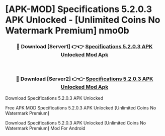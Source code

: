 # [APK-MOD] Specifications 5.2.0.3 APK Unlocked - [Unlimited Coins No Watermark Premium] nmo0b



<div align="center">
<h3>🔴 Download [Server1] 👉👉 <a href="https://momento.my/?title=Specifications_5.2.0.3_APK_Unlocked">Specifications 5.2.0.3 APK Unlocked Mod Apk</a></h3><br>

<h3>🔴 Download [Server2] 👉👉 <a href="https://momento.my/?title=Specifications_5.2.0.3_APK_Unlocked">Specifications 5.2.0.3 APK Unlocked Mod Apk</a></h3>
</div>



Download Specifications 5.2.0.3 APK Unlocked 

Free APK MOD Specifications 5.2.0.3 APK Unlocked [Unlimited Coins No Watermark Premium]

Download Specifications 5.2.0.3 APK Unlocked [Unlimited Coins No Watermark Premium] Mod For Android
